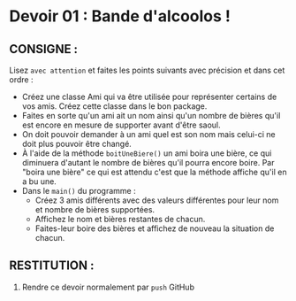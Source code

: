 # Devoir 01 : Bande d'alcoolos !
## CONSIGNE :
Lisez `avec attention` et faites les points suivants avec précision et dans cet ordre :
- Créez une classe Ami qui va être utilisée pour représenter certains de vos amis. Créez cette classe dans le bon package.
- Faites en sorte qu'un ami ait un nom ainsi qu'un nombre de bières qu'il est encore en mesure de supporter avant d'être saoul.
- On doit pouvoir demander à un ami quel est son nom mais celui-ci ne doit plus pouvoir être changé.
- À l'aide de la méthode `boitUneBiere()` un ami boira une bière, ce qui diminuera d'autant le nombre de bières qu'il pourra encore boire. Par "boira une bière" ce qui est attendu c'est que la méthode affiche qu'il en a bu une.
- Dans le `main()` du programme :
  - Créez 3 amis différents avec des valeurs différentes pour leur nom et nombre de bières supportées.
  - Affichez le nom et bières restantes de chacun.
  - Faites-leur boire des bières et affichez de nouveau la situation de chacun.

## RESTITUTION :
1. Rendre ce devoir normalement par `push` GitHub
